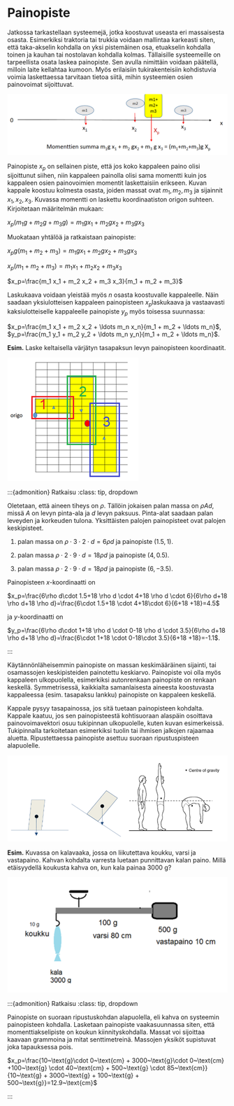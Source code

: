 # Painopiste

Jatkossa tarkastellaan systeemejä, jotka koostuvat useasta eri massaisesta osasta. Esimerkiksi traktoria tai trukkia voidaan mallintaa karkeasti siten, että taka-akselin kohdalla on yksi pistemäinen osa, etuakselin kohdalla toinen ja kauhan tai nostolavan kohdalla kolmas. Tällaisille systeemeille on tarpeellista osata laskea painopiste. Sen avulla nimittäin voidaan päätellä, milloin laite kellahtaa kumoon. Myös erilaisiin tukirakenteisiin kohdistuvia voimia laskettaessa tarvitaan tietoa siitä, mihin systeemien osien painovoimat sijoittuvat.

![Painopisteen määritelmä](painopiste_maaritelma.png "Painopisteen määritelmä")

Painopiste $x_p$ on sellainen piste, että jos koko kappaleen paino olisi sijoittunut siihen, niin kappaleen painolla olisi sama momentti kuin jos kappaleen osien painovoimien momentit laskettaisiin erikseen. Kuvan kappale koostuu kolmesta osasta, joiden massat ovat $m_1, m_2, m_3$ ja sijainnit $x_1, x_2, x_3$. Kuvassa momentti on laskettu koordinaatiston origon suhteen. Kirjoitetaan määritelmän mukaan:

$x_p (m_1g+m_2g+m_3g) = m_1 g x_1 +m_2 g x_2 + m_3 g x_3$

Muokataan yhtälöä ja ratkaistaan painopiste:

$x_p g(m_1+m_2+m_3) = m_1 g x_1 +m_2 g x_2 +m_3 g x_3$

$x_p (m_1+m_2+m_3) = m_1 x_1 + m_2 x_2 + m_3 x_3$

$x_p=\frac{m_1 x_1 + m_2 x_2 + m_3 x_3}{m_1 + m_2 + m_3}$

Laskukaava voidaan yleistää myös $n$ osasta koostuvalle kappaleelle. Näin saadaan yksiulotteisen kappaleen painopisteen $x_p$laskukaava ja vastaavasti kaksiulotteiselle kappaleelle painopiste $y_p$ myös toisessa suunnassa:

$x_p=\frac{m_1 x_1 + m_2 x_2 + \ldots m_n x_n}{m_1 + m_2 + \ldots m_n}$, $y_p=\frac{m_1 y_1 + m_2 y_2 + \ldots m_n y_n}{m_1 + m_2 + \ldots m_n}$.
 
**Esim.** Laske keltaisella värjätyn tasapaksun levyn painopisteen koordinaatit.  

![Painopiste, esim. 1](levy.png "Painopiste, esim. 1")

:::{admonition} Ratkaisu
:class: tip, dropdown

Oletetaan, että aineen tiheys on $\rho$. Tällöin jokaisen palan massa on $\rho A d$, missä $A$ on levyn pinta-ala ja $d$ levyn paksuus. Pinta-alat saadaan palan leveyden ja korkeuden tulona. Yksittäisten palojen painopisteet ovat palojen keskipisteet.

1. palan massa on $\rho\cdot 3\cdot 2 \cdot d = 6\rho d$ ja painopiste $(1.5, 1)$.

2. palan massa $\rho\cdot 2\cdot 9 \cdot d = 18\rho d$ ja painopiste $(4, 0.5)$.

3. palan massa $\rho\cdot 2\cdot 9 \cdot d = 18\rho d$ ja painopiste $(6, -3.5)$.

Painopisteen $x$-koordinaatti on 

$x_p=\frac{6\rho d\cdot 1.5+18 \rho d \cdot 4+18 \rho d \cdot 6}{6\rho d+18 \rho d+18 \rho d}=\frac{6\cdot 1.5+18 \cdot 4+18\cdot 6}{6+18 +18}=4.5$

ja $y$-koordinaatti on

$y_p=\frac{6\rho d\cdot 1+18 \rho d \cdot 0-18 \rho d \cdot 3.5}{6\rho d+18 \rho d+18 \rho d}=\frac{6\cdot 1+18 \cdot 0-18\cdot 3.5}{6+18 +18}=-1.1$.

:::

Käytännönläheisemmin painopiste on massan keskimääräinen sijainti, tai osamassojen keskipisteiden painotettu keskiarvo. Painopiste voi olla myös kappaleen ulkopuolella, esimerkiksi autonrenkaan painopiste on renkaan keskellä. Symmetrisessä, kaikkialta samanlaisesta aineesta koostuvasta kappaleessa (esim. tasapaksu lankku) painopiste on kappaleen keskellä.

Kappale pysyy tasapainossa, jos sitä tuetaan painopisteen kohdalta. Kappale kaatuu, jos sen painopisteestä kohtisuoraan alaspäin osoittava painovoimavektori osuu tukipinnan ulkopuolelle, kuten kuvan esimerkeissä. Tukipinnalla tarkoitetaan esimerkiksi tuolin tai ihmisen jalkojen rajaamaa aluetta. Ripustettaessa painopiste asettuu suoraan ripustuspisteen alapuolelle.

![Painopiste ja kaatuminen](kaatuminen.png "Painopiste ja kaatuminen")

**Esim.** Kuvassa on kalavaaka, jossa on liikutettava koukku, varsi ja vastapaino. Kahvan kohdalta varresta luetaan punnittavan kalan paino. Millä etäisyydellä koukusta kahva on, kun kala painaa 3000 g?

![Painopiste, esim. 2](kalavaaka.png "Painopiste, esim. 2")

:::{admonition} Ratkaisu
:class: tip, dropdown

Painopiste on suoraan ripustuskohdan alapuolella, eli kahva on systeemin painopisteen kohdalla. Lasketaan painopiste vaakasuunnassa siten, että momenttiakselipiste on koukun kiinnityskohdalla. Massat voi sijoittaa kaavaan grammoina ja mitat senttimetreinä. Massojen yksiköt supistuvat joka tapauksessa pois.
 
$x_p=\frac{10~\text{g}\cdot 0~\text{cm} + 3000~\text{g}\cdot 0~\text{cm} +100~\text{g} \cdot 40~\text{cm} + 500~\text{g} \cdot 85~\text{cm}}{10~\text{g} + 3000~\text{g} + 100~\text{g} + 500~\text{g}}=12.9~\text{cm}$

:::